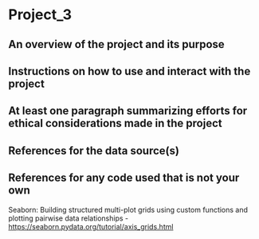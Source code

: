 # Project_3

## An overview of the project and its purpose

## Instructions on how to use and interact with the project

## At least one paragraph summarizing efforts for ethical considerations made in the project

## References for the data source(s)

## References for any code used that is not your own
Seaborn: Building structured multi-plot grids using custom functions and plotting pairwise data relationships - https://seaborn.pydata.org/tutorial/axis_grids.html